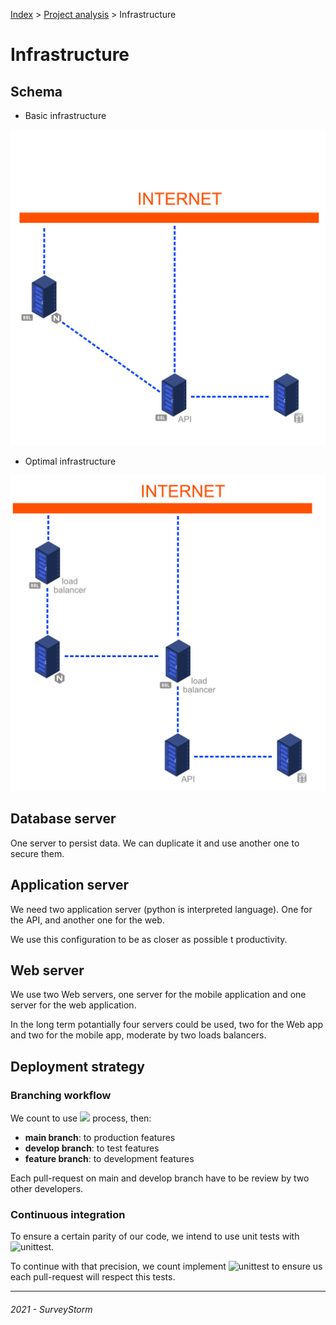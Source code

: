 [Index](../../README.md) > [Project analysis](README.md) > Infrastructure

# Infrastructure

## Schema

- Basic infrastructure

![basic infra](../../images/basic_infra.png)

- Optimal infrastructure

![optimized infra](../../images/optimized_infra.png)

## Database server

One server to persist data. We can duplicate it and use another one to secure them.

## Application server

We need two application server (python is interpreted language). One for the API, and another one for the web.

We use this configuration to be as closer as possible t productivity.

## Web server

We use two Web servers, one server for the mobile application and one server for the web application. 

In the long term potantially four servers could be used, two for the Web app and two for the mobile app, moderate by two loads balancers.

## Deployment strategy

### Branching workflow

We count to use [![](https://img.shields.io/badge/gitflow-informational?style=flat&logo=gitflow&logoColor=white&color=2bbc8a)](https://danielkummer.github.io/git-flow-cheatsheet/) process, then:

- **main branch**: to production features
- **develop branch**: to test features
- **feature branch**: to development features

Each pull-request on main and develop branch have to be review by two other developers.

### Continuous integration

To ensure a certain parity of our code, we intend to use unit tests with ![unittest](https://img.shields.io/badge/unittest-informational?style=flat&logo=unittest&logoColor=white&color=2bbc8a).

To continue with that precision, we count implement ![unittest](https://img.shields.io/badge/github_actions-informational?style=flat&logo=github_actions&logoColor=white&color=2bbc8a) to ensure us each pull-request will respect this tests.

---
###### 2021 - SurveyStorm
